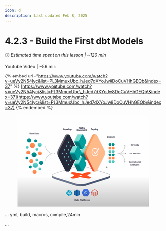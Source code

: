 ```yaml
---
icon: d
description: Last updated Feb 8, 2025
---
```


# 4.2.3 - Build the First dbt Models

:clock4:  _Estimated time spent on this lesson | \~120 min_

Youtube Video | \~56 min

{% embed url="https://www.youtube.com/watch?v=ueVy2N54lyc&list=PL3MmuxUbc_hJed7dXYoJw8DoCuVHhGEQb&index=37" %}
[https://www.youtube.com/watch?v=ueVy2N54lyc\&list=PL3MmuxUbc\_hJed7dXYoJw8DoCuVHhGEQb\&index=37](https://www.youtube.com/watch?v=ueVy2N54lyc\&list=PL3MmuxUbc_hJed7dXYoJw8DoCuVHhGEQb\&index=37)
{% endembed %}



<figure><img src="../../.gitbook/assets/Screen Shot 2025-02-17 at 3.33.38 PM.png" alt=""><figcaption></figcaption></figure>

... yml, build, macros, compile,24min

...
